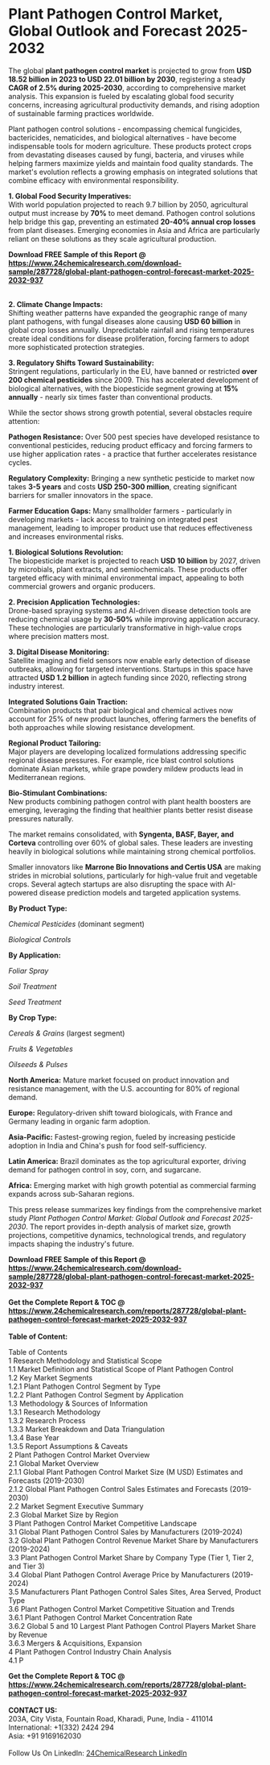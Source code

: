 <h1>Plant Pathogen Control Market, Global Outlook and Forecast 2025-2032</h1><p>The global <strong>plant pathogen control market</strong> is projected to grow from <strong>USD 18.52 billion in 2023 to USD 22.01 billion by 2030</strong>, registering a steady <strong>CAGR of 2.5% during 2025-2030</strong>, according to comprehensive market analysis. This expansion is fueled by escalating global food security concerns, increasing agricultural productivity demands, and rising adoption of sustainable farming practices worldwide.</p><p>Plant pathogen control solutions - encompassing chemical fungicides, bactericides, nematicides, and biological alternatives - have become indispensable tools for modern agriculture. These products protect crops from devastating diseases caused by fungi, bacteria, and viruses while helping farmers maximize yields and maintain food quality standards. The market's evolution reflects a growing emphasis on integrated solutions that combine efficacy with environmental responsibility.</p><p><strong>1. Global Food Security Imperatives:</strong><br>
With world population projected to reach 9.7 billion by 2050, agricultural output must increase by <strong>70%</strong> to meet demand. Pathogen control solutions help bridge this gap, preventing an estimated <strong>20-40% annual crop losses</strong> from plant diseases. Emerging economies in Asia and Africa are particularly reliant on these solutions as they scale agricultural production.</p><div><b>Download FREE Sample of this Report @ 
            <a href="https://www.24chemicalresearch.com/download-sample/287728/global-plant-pathogen-control-forecast-market-2025-2032-937">
            https://www.24chemicalresearch.com/download-sample/287728/global-plant-pathogen-control-forecast-market-2025-2032-937</a></b></div><br><p><strong>2. Climate Change Impacts:</strong><br>
Shifting weather patterns have expanded the geographic range of many plant pathogens, with fungal diseases alone causing <strong>USD 60 billion</strong> in global crop losses annually. Unpredictable rainfall and rising temperatures create ideal conditions for disease proliferation, forcing farmers to adopt more sophisticated protection strategies.</p><p><strong>3. Regulatory Shifts Toward Sustainability:</strong><br>
Stringent regulations, particularly in the EU, have banned or restricted <strong>over 200 chemical pesticides</strong> since 2009. This has accelerated development of biological alternatives, with the biopesticide segment growing at <strong>15% annually</strong> - nearly six times faster than conventional products.</p><p>While the sector shows strong growth potential, several obstacles require attention:</p><p><strong>Pathogen Resistance:</strong> Over 500 pest species have developed resistance to conventional pesticides, reducing product efficacy and forcing farmers to use higher application rates - a practice that further accelerates resistance cycles.</p><p><strong>Regulatory Complexity:</strong> Bringing a new synthetic pesticide to market now takes <strong>3-5 years</strong> and costs <strong>USD 250-300 million</strong>, creating significant barriers for smaller innovators in the space.</p><p><strong>Farmer Education Gaps:</strong> Many smallholder farmers - particularly in developing markets - lack access to training on integrated pest management, leading to improper product use that reduces effectiveness and increases environmental risks.</p><p><strong>1. Biological Solutions Revolution:</strong><br>
The biopesticide market is projected to reach <strong>USD 10 billion</strong> by 2027, driven by microbials, plant extracts, and semiochemicals. These products offer targeted efficacy with minimal environmental impact, appealing to both commercial growers and organic producers.</p><p><strong>2. Precision Application Technologies:</strong><br>
Drone-based spraying systems and AI-driven disease detection tools are reducing chemical usage by <strong>30-50%</strong> while improving application accuracy. These technologies are particularly transformative in high-value crops where precision matters most.</p><p><strong>3. Digital Disease Monitoring:</strong><br>
Satellite imaging and field sensors now enable early detection of disease outbreaks, allowing for targeted interventions. Startups in this space have attracted <strong>USD 1.2 billion</strong> in agtech funding since 2020, reflecting strong industry interest.</p><p><strong>Integrated Solutions Gain Traction:</strong><br>
	Combination products that pair biological and chemical actives now account for 25% of new product launches, offering farmers the benefits of both approaches while slowing resistance development.</p><p><strong>Regional Product Tailoring:</strong><br>
	Major players are developing localized formulations addressing specific regional disease pressures. For example, rice blast control solutions dominate Asian markets, while grape powdery mildew products lead in Mediterranean regions.</p><p><strong>Bio-Stimulant Combinations:</strong><br>
	New products combining pathogen control with plant health boosters are emerging, leveraging the finding that healthier plants better resist disease pressures naturally.</p><p>The market remains consolidated, with <strong>Syngenta, BASF, Bayer, and Corteva</strong> controlling over 60% of global sales. These leaders are investing heavily in biological solutions while maintaining strong chemical portfolios.</p><p>Smaller innovators like <strong>Marrone Bio Innovations and Certis USA</strong> are making strides in microbial solutions, particularly for high-value fruit and vegetable crops. Several agtech startups are also disrupting the space with AI-powered disease prediction models and targeted application systems.</p><p><strong>By Product Type:</strong></p><p><em>Chemical Pesticides</em> (dominant segment)</p><p><em>Biological Controls</em></p><p><strong>By Application:</strong></p><p><em>Foliar Spray</em></p><p><em>Soil Treatment</em></p><p><em>Seed Treatment</em></p><p><strong>By Crop Type:</strong></p><p><em>Cereals &amp; Grains</em> (largest segment)</p><p><em>Fruits &amp; Vegetables</em></p><p><em>Oilseeds &amp; Pulses</em></p><p><strong>North America:</strong> Mature market focused on product innovation and resistance management, with the U.S. accounting for 80% of regional demand.</p><p><strong>Europe:</strong> Regulatory-driven shift toward biologicals, with France and Germany leading in organic farm adoption.</p><p><strong>Asia-Pacific:</strong> Fastest-growing region, fueled by increasing pesticide adoption in India and China's push for food self-sufficiency.</p><p><strong>Latin America:</strong> Brazil dominates as the top agricultural exporter, driving demand for pathogen control in soy, corn, and sugarcane.</p><p><strong>Africa:</strong> Emerging market with high growth potential as commercial farming expands across sub-Saharan regions.</p><p>This press release summarizes key findings from the comprehensive market study <em>Plant Pathogen Control Market: Global Outlook and Forecast 2025-2030</em>. The report provides in-depth analysis of market size, growth projections, competitive dynamics, technological trends, and regulatory impacts shaping the industry's future.</p><div><b>Download FREE Sample of this Report @ 
            <a href="https://www.24chemicalresearch.com/download-sample/287728/global-plant-pathogen-control-forecast-market-2025-2032-937">
            https://www.24chemicalresearch.com/download-sample/287728/global-plant-pathogen-control-forecast-market-2025-2032-937</a></b></div><br><div><b>Get the Complete Report & TOC @ 
            <a href="https://www.24chemicalresearch.com/reports/287728/global-plant-pathogen-control-forecast-market-2025-2032-937">
            https://www.24chemicalresearch.com/reports/287728/global-plant-pathogen-control-forecast-market-2025-2032-937</a></b></div><br>
            <b>Table of Content:</b><p>Table of Contents<br />
1 Research Methodology and Statistical Scope<br />
1.1 Market Definition and Statistical Scope of Plant Pathogen Control<br />
1.2 Key Market Segments<br />
1.2.1 Plant Pathogen Control Segment by Type<br />
1.2.2 Plant Pathogen Control Segment by Application<br />
1.3 Methodology & Sources of Information<br />
1.3.1 Research Methodology<br />
1.3.2 Research Process<br />
1.3.3 Market Breakdown and Data Triangulation<br />
1.3.4 Base Year<br />
1.3.5 Report Assumptions & Caveats<br />
2 Plant Pathogen Control Market Overview<br />
2.1 Global Market Overview<br />
2.1.1 Global Plant Pathogen Control Market Size (M USD) Estimates and Forecasts (2019-2030)<br />
2.1.2 Global Plant Pathogen Control Sales Estimates and Forecasts (2019-2030)<br />
2.2 Market Segment Executive Summary<br />
2.3 Global Market Size by Region<br />
3 Plant Pathogen Control Market Competitive Landscape<br />
3.1 Global Plant Pathogen Control Sales by Manufacturers (2019-2024)<br />
3.2 Global Plant Pathogen Control Revenue Market Share by Manufacturers (2019-2024)<br />
3.3 Plant Pathogen Control Market Share by Company Type (Tier 1, Tier 2, and Tier 3)<br />
3.4 Global Plant Pathogen Control Average Price by Manufacturers (2019-2024)<br />
3.5 Manufacturers Plant Pathogen Control Sales Sites, Area Served, Product Type<br />
3.6 Plant Pathogen Control Market Competitive Situation and Trends<br />
3.6.1 Plant Pathogen Control Market Concentration Rate<br />
3.6.2 Global 5 and 10 Largest Plant Pathogen Control Players Market Share by Revenue<br />
3.6.3 Mergers & Acquisitions, Expansion<br />
4 Plant Pathogen Control Industry Chain Analysis<br />
4.1 P</p><div><b>Get the Complete Report & TOC @ 
            <a href="https://www.24chemicalresearch.com/reports/287728/global-plant-pathogen-control-forecast-market-2025-2032-937">
            https://www.24chemicalresearch.com/reports/287728/global-plant-pathogen-control-forecast-market-2025-2032-937</a></b></div><br><b>CONTACT US:</b><br>
            203A, City Vista, Fountain Road, Kharadi, Pune, India - 411014<br>
            International: +1(332) 2424 294<br>
            Asia: +91 9169162030 <br><br>
            Follow Us On LinkedIn: <a href="https://www.linkedin.com/company/24chemicalresearch/">24ChemicalResearch LinkedIn</a>